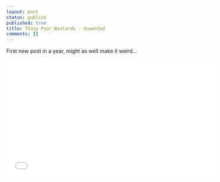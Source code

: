 ```yaml
---
layout: post
status: publish
published: true
title: Those Poor Bastards - Unwanted
comments: []
---
```


First new post in a year, might as well make it weird...

<iframe width="560" height="315" src="//www.youtube.com/embed/sEo6yoP8K4E" frameborder="0"> </iframe>

